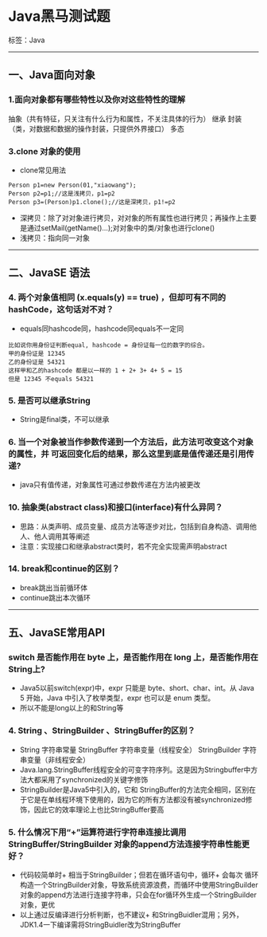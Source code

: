 # Java黑马测试题

标签：Java

---

## 一、Java面向对象

### 1.面向对象都有哪些特性以及你对这些特性的理解 

抽象（共有特征，只关注有什么行为和属性，不关注具体的行为） 继承 封装（类，对数据和数据的操作封装，只提供外界接口） 多态

### 3.clone 对象的使用

- clone常见用法
```
Person p1=new Person(01,"xiaowang");
Person p2=p1;//这是浅拷贝，p1=p2
Person p3=(Person)p1.clone();//这是深拷贝，p1!=p2
```
- 深拷贝：除了对对象进行拷贝，对对象的所有属性也进行拷贝；再操作上主要是通过setMail(getName()...);对对象中的类/对象也进行clone()
- 浅拷贝：指向同一对象

---

## 二、JavaSE 语法

### 4. 两个对象值相同 (x.equals(y) == true) ，但却可有不同的hashCode，这句话对不对？

- equals同hashcode同，hashcode同equals不一定同
```
比如说你用身份证判断equal, hashcode = 身份证每一位的数字的综合。
甲的身份证是 12345
乙的身份证是 54321
这样甲和乙的hashcode 都是以一样的 1 + 2+ 3+ 4+ 5 = 15
但是 12345 不equals 54321
```

### 5. 是否可以继承String 

- String是final类，不可以继承

### 6. 当一个对象被当作参数传递到一个方法后，此方法可改变这个对象的属性，并 可返回变化后的结果，那么这里到底是值传递还是引用传递?

- java只有值传递，对象属性可通过参数传递在方法内被更改

### 10. 抽象类(abstract class)和接口(interface)有什么异同？

- 思路：从类声明、成员变量、成员方法等逐步对比，包括到自身构造、调用他人、他人调用其等阐述
- 注意：实现接口和继承abstract类时，若不完全实现需声明abstract

### 14. break和continue的区别？

- break跳出当前循环体
- continue跳出本次循环

---

## 五、JavaSE常用API

### switch 是否能作用在 byte 上，是否能作用在 long 上，是否能作用在 String上?

- Java5以前switch(expr)中，expr 只能是 byte、short、char、int。从 Java 5 开始，Java 中引入了枚举类型，expr 也可以是 enum 类型。
- 所以不能是long以上的和String等

### 4. String 、StringBuilder 、StringBuffer的区别？

- String 字符串常量
StringBuffer 字符串变量（线程安全）
StringBuilder 字符串变量（非线程安全）
- Java.lang.StringBuffer线程安全的可变字符序列。这是因为Stringbuffer中方法大都采用了synchronized的关键字修饰
- StringBuilder是Java5中引入的，它和 StringBuffer的方法完全相同，区别在于它是在单线程环境下使用的，因为它的所有方法都没有被synchronized修饰，因此它的效率理论上也比StringBuffer要高

### 5. 什么情况下用“+”运算符进行字符串连接比调用StringBuffer/StringBuilder 对象的append方法连接字符串性能更好？

- 代码较简单时+ 相当于StringBuilder；但若在循环语句中，循环+ 会每次 循环构造一个StringBuilder对象，导致系统资源浪费，而循环中使用StringBuilder对象的append方法进行连接字符串，只会在for循环外生成一个StringBuilder对象，更优
- 以上通过反编译进行分析判断，也不建议+ 和StringBuidler混用；另外，JDK1.4一下编译需将StringBuidler改为StringBuffer